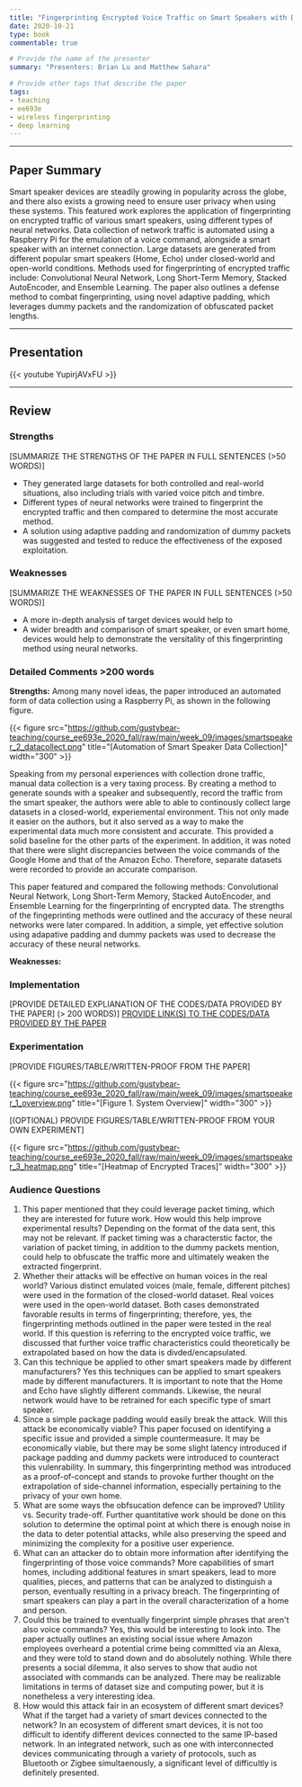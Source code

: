 ```yaml
---
title: "Fingerprinting Encrypted Voice Traffic on Smart Speakers with Deep Learning by C. Wang, S. Kennedy, H. Li, K. Hudson, G. Atluri, X. Wei, W. Sun, and B. Wang"
date: 2020-10-21
type: book
commentable: true

# Provide the name of the presenter
summary: "Presenters: Brian Lu and Matthew Sahara"

# Provide other tags that describe the paper
tags:
- teaching
- ee693e
- wireless fingerprinting
- deep learning
---
```


***
## Paper Summary
Smart speaker devices are steadily growing in popularity across the globe, and there also exists a growing need to ensure user privacy when using these systems. This featured work explores the application of fingerprinting on encrypted traffic of various smart speakers, using different types of neural networks. Data collection of network traffic is automated using a Raspberry Pi for the emulation of a voice command, alongside a smart speaker with an internet connection. Large datasets are generated from different popular smart speakers (Home, Echo) under closed-world and open-world conditions. Methods used for fingerprinting of encrypted traffic include: Convolutional Neural Network, Long Short-Term Memory, Stacked AutoEncoder, and Ensemble Learning. The paper also outlines a defense method to combat fingerprinting, using novel adaptive padding, which leverages dummy packets and the randomization of obfuscated packet lengths.
***

## Presentation
{{< youtube YupirjAVxFU >}}
***

## Review
### Strengths
[SUMMARIZE THE STRENGTHS OF THE PAPER IN FULL SENTENCES (>50 WORDS)]
- They generated large datasets for both controlled and real-world situations, also including trials with varied voice pitch and timbre.
- Different types of neural networks were trained to fingerprint the encrypted traffic and then compared to determine the most accurate method.
- A solution using adaptive padding and randomization of dummy packets was suggested and tested to reduce the effectiveness of the exposed exploitation.

### Weaknesses
[SUMMARIZE THE WEAKNESSES OF THE PAPER IN FULL SENTENCES (>50 WORDS)]
- A more in-depth analysis of target devices would help to 
- A wider breadth and comparison of smart speaker, or even smart home, devices would help to demonstrate the versitality of this fingerprinting method using neural networks.

### Detailed Comments >200 words
**Strengths:** Among many novel ideas, the paper introduced an automated form of data collection using a Raspberry Pi, as shown in the following figure.

{{< figure src="https://github.com/gustybear-teaching/course_ee693e_2020_fall/raw/main/week_09/images/smartspeaker_2_datacollect.png" title="[Automation of Smart Speaker Data Collection]" width="300" >}}

Speaking from my personal experiences with collection drone traffic, manual data collection is a very taxing process. By creating a method to generate sounds with a speaker and subsequently, record the traffic from the smart speaker, the authors were able to able to continously collect large datasets in a closed-world, experiemental environment. This not only made it easier on the authors, but it also served as a way to make the experimental data much more consistent and accurate. This provided a solid baseline for the other parts of the experiment. In addition, it was noted that there were slight discrepancies between the voice commands of the Google Home and that of the Amazon Echo. Therefore, separate datasets were recorded to provide an accurate comparison.

This paper featured and compared the following methods: Convolutional Neural Network, Long Short-Term Memory, Stacked AutoEncoder, and Ensemble Learning for the fingerprinting of encrypted data. The strengths of the fingeprinting methods were outlined and the accuracy of these neural networks were later compared. In addition, a simple, yet effective solution using adapative padding and dummy packets was used to decrease the accuracy of these neural networks.



**Weaknesses:**  


### Implementation
[PROVIDE DETAILED EXPLIANATION OF THE CODES/DATA PROVIDED BY THE PAPER] (>
200 WORDS)]
[PROVIDE LINK(S) TO THE CODES/DATA PROVIDED BY THE PAPER](https://github.com/gustybear-teaching/course_ee693e_2020_fall)

### Experimentation
[PROVIDE FIGURES/TABLE/WRITTEN-PROOF FROM THE PAPER]

{{< figure src="https://github.com/gustybear-teaching/course_ee693e_2020_fall/raw/main/week_09/images/smartspeaker_1_overview.png" title="[Figure 1. System Overview]" width="300" >}}

[(OPTIONAL) PROVIDE FIGURES/TABLE/WRITTEN-PROOF FROM YOUR OWN EXPERIMENT]

{{< figure src="https://github.com/gustybear-teaching/course_ee693e_2020_fall/raw/main/week_09/images/smartspeaker_3_heatmap.png" title="[Heatmap of Encrypted Traces]" width="300" >}}

### Audience Questions
1. This paper mentioned that they could leverage packet timing, which they are interested for future work. How would this help improve experimental results?
Depending on the format of the data sent, this may not be relevant. If packet timing was a characterstic factor, the variation of packet timing, in addition to the dummy packets mention, could help to obfuscate the traffic more and ultimately weaken the extracted fingerprint.
2. Whether their attacks will be effective on human voices in the real world?
Various distinct emulated voices (male, female, different pitches) were used in the formation of the closed-world dataset. Real voices were used in the open-world dataset. Both cases demonstrated favorable results in terms of fingerprinting; therefore, yes, the fingerprinting methods outlined in the paper were tested in the real world. If this question is referring to the encrypted voice traffic, we discussed that further voice traffic characteristics could theoretically be extrapolated based on how the data is divded/encapsulated.
3. Can this technique be applied to other smart speakers made by different manufacturers?
Yes this techniques can be applied to smart speakers made by different manufacturers. It is important to note that the Home and Echo have slightly different commands. Likewise, the neural network would have to be retrained for each specific type of smart speaker.
4. Since a simple package padding would easily break the attack. Will this attack be economically viable?
This paper focused on identifying a specific issue and provided a simple countermeasure. It may be economically viable, but there may be some slight latency introduced if package padding and dummy packets were introduced to counteract this vulenrability. In summary, this fingerprinting method was introduced as a proof-of-concept and stands to provoke further thought on the extrapolation of side-channel information, especially pertaining to the privacy of your own home.
5. What are some ways the obfsucation defence can be improved?
Utility vs. Security trade-off. Further quantitative work should be done on this solution to determine the optimal point at which there is enough noise in the data to deter potential attacks, while also preserving the speed and minimizing the complexity for a positive user experience.
6. What can an attacker do to obtain more information after identifying the fingerprinting of those voice commands?
More capabilities of smart homes, including additional features in smart speakers, lead to more qualities, pieces, and patterns that can be analyzed to distinguish a person, eventually resulting in a privacy breach. The fingerprinting of smart speakers can play a part in the overall characterization of a home and person.
7. Could this be trained to eventually fingerprint simple phrases that aren't also voice commands?
Yes, this would be interesting to look into. The paper actually outlines an existing social issue where Amazon employees overheard a potential crime being committed via an Alexa, and they were told to stand down and do absolutely nothing. While there presents a social dilemma, it also serves to show that audio not associated with commands can be analyzed. There may be realizable limitations in terms of dataset size and computing power, but it is nonetheless a very interesting idea.
8. How would this attack fair in an ecosystem of different smart devices? What if the target had a variety of smart devices connected to the network?
In an ecosystem of different smart devices, it is not too difficult to identify different devices connected to the same IP-based network. In an integrated network, such as one with interconnected devices communicating through a variety of protocols, such as Bluetooth or Zigbee simultaenously, a significant level of difficultly is definitely presented.

